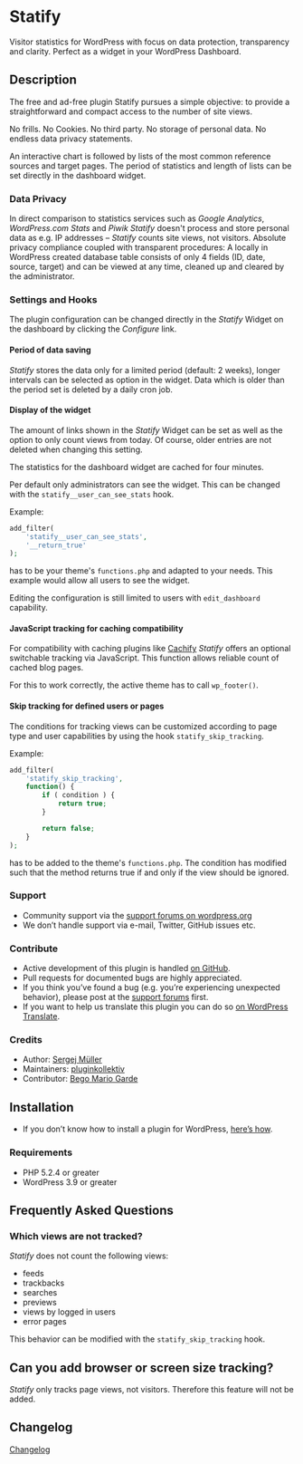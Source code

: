 # Statify

Visitor statistics for WordPress with focus on data protection, transparency and clarity. Perfect as a widget in your WordPress Dashboard.

## Description
The free and ad-free plugin Statify pursues a simple objective: to provide a straightforward and compact access to the number of site views.

No frills. No Cookies. No third party. No storage of personal data. No endless data privacy statements.

An interactive chart is followed by lists of the most common reference sources and target pages. The period of statistics and length of lists can be set directly in the dashboard widget.

### Data Privacy
In direct comparison to statistics services such as *Google Analytics*, *WordPress.com Stats* and *Piwik* *Statify* doesn't process and store personal data as e.g. IP addresses – *Statify* counts site views, not visitors.
Absolute privacy compliance coupled with transparent procedures: A locally in WordPress created database table consists of only 4 fields (ID, date, source, target) and can be viewed at any time, cleaned up and cleared by the administrator.

### Settings and Hooks
The plugin configuration can be changed directly in the *Statify* Widget on the dashboard by clicking the *Configure* link.

#### Period of data saving
*Statify* stores the data only for a limited period (default: 2 weeks), longer intervals can be selected as option in the widget. Data which is older than the period set is deleted by a daily cron job.

#### Display of the widget
The amount of links shown in the *Statify* Widget can be set as well as the option to only count views from today. Of course, older entries are not deleted when changing this setting.

The statistics for the dashboard widget are cached for four minutes.

Per default only administrators can see the widget. This can be changed with the `statify__user_can_see_stats` hook.

Example:

```php
add_filter(
    'statify__user_can_see_stats',
    '__return_true'
);
```

has to be your theme's `functions.php` and adapted to your needs. This example would allow all users to see the widget.

Editing the configuration is still limited to users with `edit_dashboard` capability.

#### JavaScript tracking for caching compatibility
For compatibility with caching plugins like [Cachify](http://cachify.de) *Statify* offers an optional switchable tracking via JavaScript. This function allows reliable count of cached blog pages.

For this to work correctly, the active theme has to call `wp_footer()`.

#### Skip tracking for defined users or pages
The conditions for tracking views can be customized according to page type and user capabilities by using the hook `statify_skip_tracking`.

Example:

```php
add_filter(
    'statify_skip_tracking',
    function() {
        if ( condition ) {
            return true;
        }

        return false;
    }
);
```

has to be added to the theme's `functions.php`. The condition has modified such that the method returns true if and only if the view should be ignored.

### Support ###
* Community support via the [support forums on wordpress.org](https://wordpress.org/support/plugin/statify)
* We don’t handle support via e-mail, Twitter, GitHub issues etc.

### Contribute ###
* Active development of this plugin is handled [on GitHub](https://github.com/pluginkollektiv/statify).
* Pull requests for documented bugs are highly appreciated.
* If you think you’ve found a bug (e.g. you’re experiencing unexpected behavior), please post at the [support forums](https://wordpress.org/support/plugin/statify) first.
* If you want to help us translate this plugin you can do so [on WordPress Translate](https://translate.wordpress.org/projects/wp-plugins/statify).

### Credits ###
* Author: [Sergej Müller](https://sergejmueller.github.io/)
* Maintainers: [pluginkollektiv](http://pluginkollektiv.org/)
* Contributor: [Bego Mario Garde](https://garde-medienberatung.de)

## Installation ##
* If you don’t know how to install a plugin for WordPress, [here’s how](https://codex.wordpress.org/Managing_Plugins#Installing_Plugins).

### Requirements ###
* PHP 5.2.4 or greater
* WordPress 3.9 or greater


## Frequently Asked Questions

### Which views are not tracked?
*Statify* does not count the following views:

* feeds
* trackbacks
* searches
* previews
* views by logged in users
* error pages

This behavior can be modified with the `statify_skip_tracking` hook.


## Can you add browser or screen size tracking?
*Statify* only tracks page views, not visitors. Therefore this feature will not be added.


## Changelog
[Changelog](CHANGELOG.md)